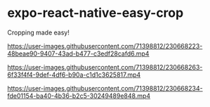 # expo-react-native-easy-crop
Cropping made easy!

https://user-images.githubusercontent.com/71398812/230668223-48beae90-9407-43ad-b477-c3edf28cafd6.mp4

https://user-images.githubusercontent.com/71398812/230668263-6f33f4f4-9def-4df6-b90a-c1d1c3625817.mp4

https://user-images.githubusercontent.com/71398812/230668234-fde01154-ba40-4b36-b2c5-30249489e848.mp4
